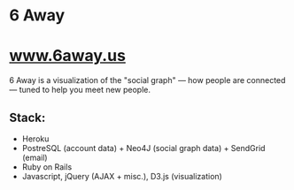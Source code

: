 6 Away
======

# www.6away.us #

6 Away is a visualization of the "social graph" — how people are connected — tuned to help you meet new people.

## Stack: ##
- Heroku
- PostreSQL (account data) + Neo4J (social graph data) + SendGrid (email)
- Ruby on Rails
- Javascript, jQuery (AJAX + misc.), D3.js (visualization)